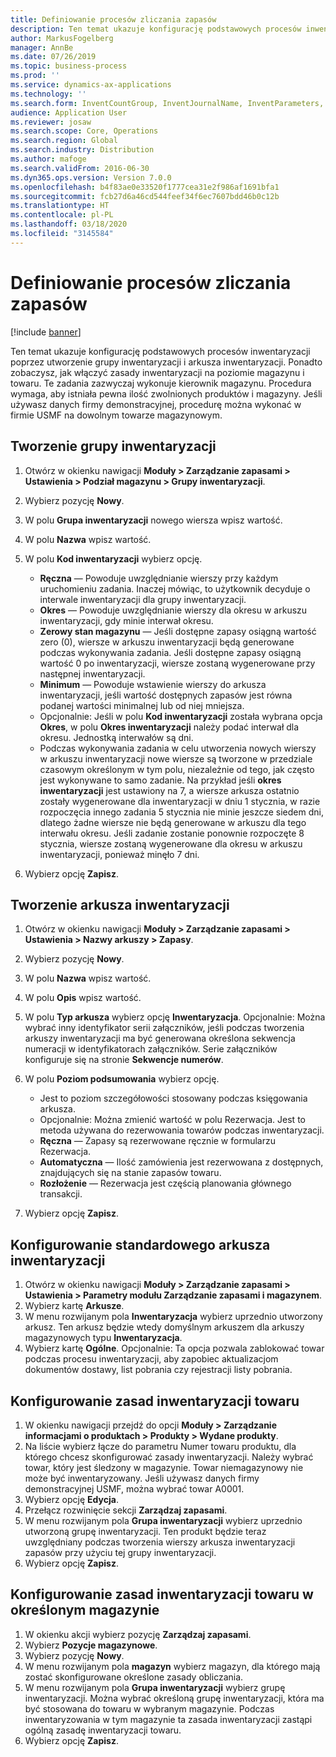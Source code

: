 ```yaml
---
title: Definiowanie procesów zliczania zapasów
description: Ten temat ukazuje konfigurację podstawowych procesów inwentaryzacji poprzez utworzenie grupy inwentaryzacji i arkusza inwentaryzacji.
author: MarkusFogelberg
manager: AnnBe
ms.date: 07/26/2019
ms.topic: business-process
ms.prod: ''
ms.service: dynamics-ax-applications
ms.technology: ''
ms.search.form: InventCountGroup, InventJournalName, InventParameters, EcoResProductDetailsExtended, InventItemLocation, InventLocationIdLookup
audience: Application User
ms.reviewer: josaw
ms.search.scope: Core, Operations
ms.search.region: Global
ms.search.industry: Distribution
ms.author: mafoge
ms.search.validFrom: 2016-06-30
ms.dyn365.ops.version: Version 7.0.0
ms.openlocfilehash: b4f83ae0e33520f1777cea31e2f986af1691bfa1
ms.sourcegitcommit: fcb27d6a46cd544feef34f6ec7607bdd46b0c12b
ms.translationtype: HT
ms.contentlocale: pl-PL
ms.lasthandoff: 03/18/2020
ms.locfileid: "3145584"
---
```

# <a name="define-inventory-counting-processes"></a>Definiowanie procesów zliczania zapasów

[!include [banner](../../includes/banner.md)]

Ten temat ukazuje konfigurację podstawowych procesów inwentaryzacji poprzez utworzenie grupy inwentaryzacji i arkusza inwentaryzacji. Ponadto zobaczysz, jak włączyć zasady inwentaryzacji na poziomie magazynu i towaru. Te zadania zazwyczaj wykonuje kierownik magazynu. Procedura wymaga, aby istniała pewna ilość zwolnionych produktów i magazyny. Jeśli używasz danych firmy demonstracyjnej, procedurę można wykonać w firmie USMF na dowolnym towarze magazynowym.


## <a name="create-a-counting-group"></a>Tworzenie grupy inwentaryzacji
1. Otwórz w okienku nawigacji **Moduły > Zarządzanie zapasami > Ustawienia > Podział magazynu > Grupy inwentaryzacji**.
2. Wybierz pozycję **Nowy**.
3. W polu **Grupa inwentaryzacji** nowego wiersza wpisz wartość.
4. W polu **Nazwa** wpisz wartość.
5. W polu **Kod inwentaryzacji** wybierz opcję.

    - **Ręczna** — Powoduje uwzględnianie wierszy przy każdym uruchomieniu zadania. Inaczej mówiąc, to użytkownik decyduje o interwale inwentaryzacji dla grupy inwentaryzacji.  
    - **Okres** — Powoduje uwzględnianie wierszy dla okresu w arkuszu inwentaryzacji, gdy minie interwał okresu.  
    - **Zerowy stan magazynu** — Jeśli dostępne zapasy osiągną wartość zero (0), wiersze w arkuszu inwentaryzacji będą generowane podczas wykonywania zadania. Jeśli dostępne zapasy osiągną wartość 0 po inwentaryzacji, wiersze zostaną wygenerowane przy następnej inwentaryzacji.  
    - **Minimum** — Powoduje wstawienie wierszy do arkusza inwentaryzacji, jeśli wartość dostępnych zapasów jest równa podanej wartości minimalnej lub od niej mniejsza.  
    - Opcjonalnie: Jeśli w polu **Kod inwentaryzacji** została wybrana opcja **Okres**, w polu **Okres inwentaryzacji** należy podać interwał dla okresu. Jednostką interwałów są dni.  
    - Podczas wykonywania zadania w celu utworzenia nowych wierszy w arkuszu inwentaryzacji nowe wiersze są tworzone w przedziale czasowym określonym w tym polu, niezależnie od tego, jak często jest wykonywane to samo zadanie. Na przykład jeśli **okres inwentaryzacji** jest ustawiony na 7, a wiersze arkusza ostatnio zostały wygenerowane dla inwentaryzacji w dniu 1 stycznia, w razie rozpoczęcia innego zadania 5 stycznia nie minie jeszcze siedem dni, dlatego żadne wiersze nie będą generowane w arkuszu dla tego interwału okresu. Jeśli zadanie zostanie ponownie rozpoczęte 8 stycznia, wiersze zostaną wygenerowane dla okresu w arkuszu inwentaryzacji, ponieważ minęło 7 dni.  

6. Wybierz opcję **Zapisz**.

## <a name="create-a-counting-journal-name"></a>Tworzenie arkusza inwentaryzacji
1. Otwórz w okienku nawigacji **Moduły > Zarządzanie zapasami > Ustawienia > Nazwy arkuszy > Zapasy**.
2. Wybierz pozycję **Nowy**.
3. W polu **Nazwa** wpisz wartość.
4. W polu **Opis** wpisz wartość.
5. W polu **Typ arkusza** wybierz opcję **Inwentaryzacja**. Opcjonalnie: Można wybrać inny identyfikator serii załączników, jeśli podczas tworzenia arkuszy inwentaryzacji ma być generowana określona sekwencja numeracji w identyfikatorach załączników. Serie załączników konfiguruje się na stronie **Sekwencje numerów**.  
6. W polu **Poziom podsumowania** wybierz opcję.  

    - Jest to poziom szczegółowości stosowany podczas księgowania arkusza.  
    - Opcjonalnie: Można zmienić wartość w polu Rezerwacja. Jest to metoda używana do rezerwowania towarów podczas inwentaryzacji.   
    - **Ręczna** — Zapasy są rezerwowane ręcznie w formularzu Rezerwacja.  
    - **Automatyczna** — Ilość zamówienia jest rezerwowana z dostępnych, znajdujących się na stanie zapasów towaru.   
    - **Rozłożenie** — Rezerwacja jest częścią planowania głównego transakcji.  

7. Wybierz opcję **Zapisz**.

## <a name="set-standard-counting-journal-name"></a>Konfigurowanie standardowego arkusza inwentaryzacji
1. Otwórz w okienku nawigacji **Moduły > Zarządzanie zapasami > Ustawienia > Parametry modułu Zarządzanie zapasami i magazynem**.
2. Wybierz kartę **Arkusze**.
3. W menu rozwijanym pola **Inwentaryzacja** wybierz uprzednio utworzony arkusz. Ten arkusz będzie wtedy domyślnym arkuszem dla arkuszy magazynowych typu **Inwentaryzacja**.  
4. Wybierz kartę **Ogólne**. Opcjonalnie: Ta opcja pozwala zablokować towar podczas procesu inwentaryzacji, aby zapobiec aktualizacjom dokumentów dostawy, list pobrania czy rejestracji listy pobrania.  

## <a name="set-the-counting-policy-for-an-item"></a>Konfigurowanie zasad inwentaryzacji towaru
1. W okienku nawigacji przejdź do opcji **Moduły > Zarządzanie informacjami o produktach > Produkty > Wydane produkty**.
2. Na liście wybierz łącze do parametru Numer towaru produktu, dla którego chcesz skonfigurować zasady inwentaryzacji. Należy wybrać towar, który jest śledzony w magazynie. Towar niemagazynowy nie może być inwentaryzowany. Jeśli używasz danych firmy demonstracyjnej USMF, można wybrać towar A0001.  
3. Wybierz opcję **Edycja**.
4. Przełącz rozwinięcie sekcji **Zarządzaj zapasami**.
5. W menu rozwijanym pola **Grupa inwentaryzacji** wybierz uprzednio utworzoną grupę inwentaryzacji. Ten produkt będzie teraz uwzględniany podczas tworzenia wierszy arkusza inwentaryzacji zapasów przy użyciu tej grupy inwentaryzacji.  
6. Wybierz opcję **Zapisz**.

## <a name="set-the-counting-policy-for-an-item-in-a-specific-warehouse"></a>Konfigurowanie zasad inwentaryzacji towaru w określonym magazynie
1. W okienku akcji wybierz pozycję **Zarządzaj zapasami**.
2. Wybierz **Pozycje magazynowe**.
3. Wybierz pozycję **Nowy**.
4. W menu rozwijanym pola **magazyn** wybierz magazyn, dla którego mają zostać skonfigurowane określone zasady obliczania.
5. W menu rozwijanym pola **Grupa inwentaryzacji** wybierz grupę inwentaryzacji. Można wybrać określoną grupę inwentaryzacji, która ma być stosowana do towaru w wybranym magazynie. Podczas inwentaryzowania w tym magazynie ta zasada inwentaryzacji zastąpi ogólną zasadę inwentaryzacji towaru.  
6. Wybierz opcję **Zapisz**.

